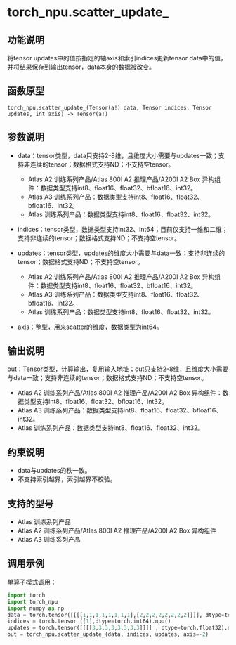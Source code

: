 # torch_npu.scatter_update_

## 功能说明

将tensor updates中的值按指定的轴axis和索引indices更新tensor data中的值，并将结果保存到输出tensor，data本身的数据被改变。

## 函数原型

```
torch_npu.scatter_update_(Tensor(a!) data, Tensor indices, Tensor updates, int axis) -> Tensor(a!)
```

## 参数说明

- data：tensor类型，data只支持2-8维，且维度大小需要与updates一致；支持非连续的tensor；数据格式支持ND；不支持空tensor。
    - <term>Atlas A2 训练系列产品/Atlas 800I A2 推理产品/A200I A2 Box 异构组件</term>：数据类型支持int8、float16、float32、bfloat16、int32。
    - <term>Atlas A3 训练系列产品</term>：数据类型支持int8、float16、float32、bfloat16、int32。
    - <term>Atlas 训练系列产品</term>：数据类型支持int8、float16、float32、int32。

- indices：tensor类型，数据类型支持int32、int64；目前仅支持一维和二维；支持非连续的tensor；数据格式支持ND；不支持空tensor。
- updates：tensor类型，updates的维度大小需要与data一致；支持非连续的tensor；数据格式支持ND；不支持空tensor。
    - <term>Atlas A2 训练系列产品/Atlas 800I A2 推理产品/A200I A2 Box 异构组件</term>：数据类型支持int8、float16、float32、bfloat16、int32。
    - <term>Atlas A3 训练系列产品</term>：数据类型支持int8、float16、float32、bfloat16、int32。
    - <term>Atlas 训练系列产品</term>：数据类型支持int8、float16、float32、int32。

- axis：整型，用来scatter的维度，数据类型为int64。

## 输出说明

out：Tensor类型，计算输出，复用输入地址；out只支持2-8维，且维度大小需要与data一致；支持非连续的tensor；数据格式支持ND；不支持空tensor。

- <term>Atlas A2 训练系列产品/Atlas 800I A2 推理产品/A200I A2 Box 异构组件</term>：数据类型支持int8、float16、float32、bfloat16、int32。
- <term>Atlas A3 训练系列产品</term>：数据类型支持int8、float16、float32、bfloat16、int32。
- <term>Atlas 训练系列产品</term>：数据类型支持int8、float16、float32、int32。

## 约束说明

- data与updates的秩一致。
- 不支持索引越界，索引越界不校验。

## 支持的型号

- <term>Atlas 训练系列产品</term>
- <term>Atlas A2 训练系列产品/Atlas 800I A2 推理产品/A200I A2 Box 异构组件</term>
- <term>Atlas A3 训练系列产品</term>

## 调用示例

单算子模式调用：

```python
import torch
import torch_npu
import numpy as np
data = torch.tensor([[[[1,1,1,1,1,1,1,1],[2,2,2,2,2,2,2,2]]]], dtype=torch.float32).npu()
indices = torch.tensor ([1],dtype=torch.int64).npu()
updates = torch.tensor([[[[3,3,3,3,3,3,3,3]]]] , dtype=torch.float32).npu()
out = torch_npu.scatter_update_(data, indices, updates, axis=-2)
```

